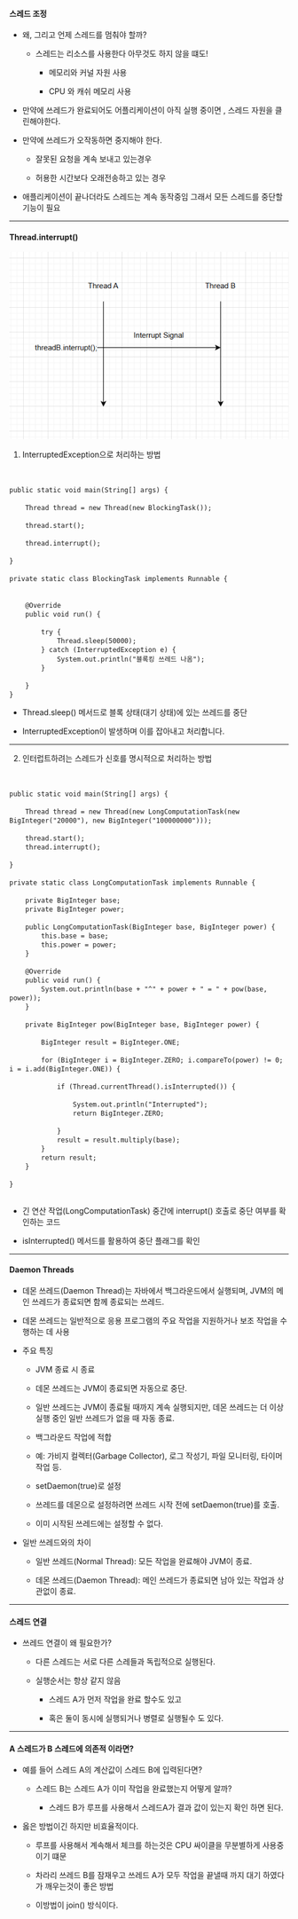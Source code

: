 #### 스레드 조정

- 왜, 그리고 언제 스레드를 멈춰야 할까?

  - 스레드는 리소스를 사용한다 아무것도 하지 않을 떄도!

    - 메모리와 커널 자원 사용

    - CPU 와 캐쉬 메모리 사용

- 만약에 쓰레드가 완료되어도 어플리케이션이 아직 실행 중이면 , 스레드 자원을 클린해야한다.

- 만약에 쓰레드가 오작동하면 중지해야 한다.

  - 잘못된 요청을 계속 보내고 있는경우

  - 허용한 시간보다 오래전송하고 있는 경우

- 애플리케이션이 끝나더라도 스레드는 계속 동작중임 그래서 모든 스레드를 중단할 기능이 필요

---

#### Thread.interrupt()

![alt text](./img/image.png)

1. InterruptedException으로 처리하는 방법

```


public static void main(String[] args) {

    Thread thread = new Thread(new BlockingTask());

    thread.start();

    thread.interrupt();

}

private static class BlockingTask implements Runnable {


    @Override
    public void run() {

        try {
            Thread.sleep(50000);
        } catch (InterruptedException e) {
            System.out.println("블록킹 쓰레드 나옴");
        }

    }
}

```

- Thread.sleep() 메서드로 블록 상태(대기 상태)에 있는 쓰레드를 중단

- InterruptedException이 발생하며 이를 잡아내고 처리합니다.

---

2. 인터럽트하려는 스레드가 신호를 명시적으로 처리하는 방법

```


public static void main(String[] args) {

    Thread thread = new Thread(new LongComputationTask(new BigInteger("20000"), new BigInteger("100000000")));

    thread.start();
    thread.interrupt();

}

private static class LongComputationTask implements Runnable {

    private BigInteger base;
    private BigInteger power;

    public LongComputationTask(BigInteger base, BigInteger power) {
        this.base = base;
        this.power = power;
    }

    @Override
    public void run() {
        System.out.println(base + "^" + power + " = " + pow(base, power));
    }

    private BigInteger pow(BigInteger base, BigInteger power) {

        BigInteger result = BigInteger.ONE;

        for (BigInteger i = BigInteger.ZERO; i.compareTo(power) != 0; i = i.add(BigInteger.ONE)) {

            if (Thread.currentThread().isInterrupted()) {

                System.out.println("Interrupted");
                return BigInteger.ZERO;

            }
            result = result.multiply(base);
        }
        return result;
    }

}


```

- 긴 연산 작업(LongComputationTask) 중간에 interrupt() 호출로 중단 여부를 확인하는 코드

- isInterrupted() 메서드를 활용하여 중단 플래그를 확인

---

#### Daemon Threads

- 데몬 쓰레드(Daemon Thread)는 자바에서 백그라운드에서 실행되며, JVM의 메인 쓰레드가 종료되면 함께 종료되는 쓰레드.

- 데몬 쓰레드는 일반적으로 응용 프로그램의 주요 작업을 지원하거나 보조 작업을 수행하는 데 사용

- 주요 특징

  - JVM 종료 시 종료

  - 데몬 쓰레드는 JVM이 종료되면 자동으로 중단.

  - 일반 쓰레드는 JVM이 종료될 때까지 계속 실행되지만, 데몬 쓰레드는 더 이상 실행 중인 일반 쓰레드가 없을 때 자동 종료.

  - 백그라운드 작업에 적합

  - 예: 가비지 컬렉터(Garbage Collector), 로그 작성기, 파일 모니터링, 타이머 작업 등.

  - setDaemon(true)로 설정

  - 쓰레드를 데몬으로 설정하려면 쓰레드 시작 전에 setDaemon(true)를 호출.

  - 이미 시작된 쓰레드에는 설정할 수 없다.

- 일반 쓰레드와의 차이

  - 일반 쓰레드(Normal Thread): 모든 작업을 완료해야 JVM이 종료.

  - 데몬 쓰레드(Daemon Thread): 메인 쓰레드가 종료되면 남아 있는 작업과 상관없이 종료.

---

#### 스레드 연결

- 쓰레드 연결이 왜 필요한가?

  - 다른 스레드는 서로 다른 스레들과 독립적으로 실행된다.

  - 실행순서는 항상 같지 않음

    - 스레드 A가 먼저 작업을 완료 할수도 있고

    - 혹은 둘이 동시에 실행되거나 병렬로 실행될수 도 있다.

---

#### A 스레드가 B 스레드에 의존적 이라면?

- 예를 들어 스레드 A의 계산값이 스레드 B에 입력된다면?

  - 스레드 B는 스레드 A가 이미 작업을 완료했는지 어떻게 알까?

    - 스레드 B가 루프를 사용해서 스레드A가 결과 값이 있는지 확인 하면 된다.

- 옳은 방법이긴 하지만 비효율적이다.

  - 루프를 사용해서 계속해서 체크를 하는것은 CPU 싸이클을 무분별하게 사용중이기 떄문

  - 차라리 쓰레드 B를 잠재우고 쓰레드 A가 모두 작업을 끝낼때 까지 대기 하였다가 깨우는것이 좋은 방법

  - 이방법이 join() 방식이다.
